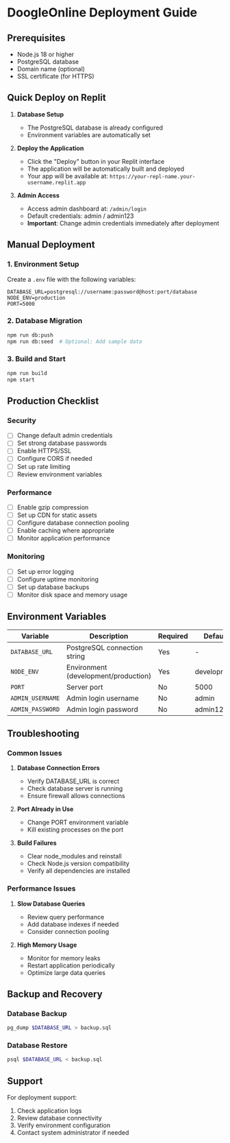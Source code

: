 # DoogleOnline Deployment Guide

## Prerequisites

- Node.js 18 or higher
- PostgreSQL database
- Domain name (optional)
- SSL certificate (for HTTPS)

## Quick Deploy on Replit

1. **Database Setup**
   - The PostgreSQL database is already configured
   - Environment variables are automatically set

2. **Deploy the Application**
   - Click the "Deploy" button in your Replit interface
   - The application will be automatically built and deployed
   - Your app will be available at: `https://your-repl-name.your-username.replit.app`

3. **Admin Access**
   - Access admin dashboard at: `/admin/login`
   - Default credentials: admin / admin123
   - **Important**: Change admin credentials immediately after deployment

## Manual Deployment

### 1. Environment Setup

Create a `.env` file with the following variables:

```env
DATABASE_URL=postgresql://username:password@host:port/database
NODE_ENV=production
PORT=5000
```

### 2. Database Migration

```bash
npm run db:push
npm run db:seed  # Optional: Add sample data
```

### 3. Build and Start

```bash
npm run build
npm start
```

## Production Checklist

### Security
- [ ] Change default admin credentials
- [ ] Set strong database passwords
- [ ] Enable HTTPS/SSL
- [ ] Configure CORS if needed
- [ ] Set up rate limiting
- [ ] Review environment variables

### Performance
- [ ] Enable gzip compression
- [ ] Set up CDN for static assets
- [ ] Configure database connection pooling
- [ ] Enable caching where appropriate
- [ ] Monitor application performance

### Monitoring
- [ ] Set up error logging
- [ ] Configure uptime monitoring
- [ ] Set up database backups
- [ ] Monitor disk space and memory usage

## Environment Variables

| Variable | Description | Required | Default |
|----------|-------------|----------|---------|
| `DATABASE_URL` | PostgreSQL connection string | Yes | - |
| `NODE_ENV` | Environment (development/production) | Yes | development |
| `PORT` | Server port | No | 5000 |
| `ADMIN_USERNAME` | Admin login username | No | admin |
| `ADMIN_PASSWORD` | Admin login password | No | admin123 |

## Troubleshooting

### Common Issues

1. **Database Connection Errors**
   - Verify DATABASE_URL is correct
   - Check database server is running
   - Ensure firewall allows connections

2. **Port Already in Use**
   - Change PORT environment variable
   - Kill existing processes on the port

3. **Build Failures**
   - Clear node_modules and reinstall
   - Check Node.js version compatibility
   - Verify all dependencies are installed

### Performance Issues

1. **Slow Database Queries**
   - Review query performance
   - Add database indexes if needed
   - Consider connection pooling

2. **High Memory Usage**
   - Monitor for memory leaks
   - Restart application periodically
   - Optimize large data queries

## Backup and Recovery

### Database Backup

```bash
pg_dump $DATABASE_URL > backup.sql
```

### Database Restore

```bash
psql $DATABASE_URL < backup.sql
```

## Support

For deployment support:
1. Check application logs
2. Review database connectivity
3. Verify environment configuration
4. Contact system administrator if needed